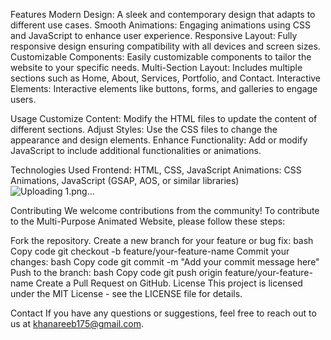 Features
Modern Design: A sleek and contemporary design that adapts to different use cases.
Smooth Animations: Engaging animations using CSS and JavaScript to enhance user experience.
Responsive Layout: Fully responsive design ensuring compatibility with all devices and screen sizes.
Customizable Components: Easily customizable components to tailor the website to your specific needs.
Multi-Section Layout: Includes multiple sections such as Home, About, Services, Portfolio, and Contact.
Interactive Elements: Interactive elements like buttons, forms, and galleries to engage users.

Usage
Customize Content: Modify the HTML files to update the content of different sections.
Adjust Styles: Use the CSS files to change the appearance and design elements.
Enhance Functionality: Add or modify JavaScript to include additional functionalities or animations.

Technologies Used
Frontend: HTML, CSS, JavaScript
Animations: CSS Animations, JavaScript (GSAP, AOS, or similar libraries)
![Uploading 1.png…]()


Contributing
We welcome contributions from the community! To contribute to the Multi-Purpose Animated Website, please follow these steps:

Fork the repository.
Create a new branch for your feature or bug fix:
bash
Copy code
git checkout -b feature/your-feature-name
Commit your changes:
bash
Copy code
git commit -m "Add your commit message here"
Push to the branch:
bash
Copy code
git push origin feature/your-feature-name
Create a Pull Request on GitHub.
License
This project is licensed under the MIT License - see the LICENSE file for details.

Contact
If you have any questions or suggestions, feel free to reach out to us at khanareeb175@gmail.com.
